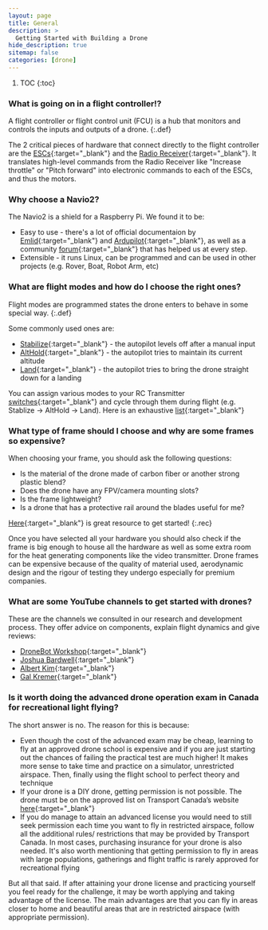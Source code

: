 ```yaml
---
layout: page
title: General
description: >
  Getting Started with Building a Drone
hide_description: true
sitemap: false
categories: [drone]
---
```


1. TOC
{:toc}

### What is going on in a flight controller!?

A flight controller or flight control unit (FCU) is a hub that monitors and controls the inputs and outputs of a drone. 
{:.def}

The 2 critical pieces of hardware that connect directly to the flight controller are the [ESCs][esc]{:target="_blank"} and the [Radio Receiver][rec]{:target="_blank"}. It translates high-level commands from the Radio Receiver like "Increase throttle" or "Pitch forward" into electronic commands to each of the ESCs, and thus the motors. 

### Why choose a Navio2?

The Navio2 is a shield for a Raspberry Pi. We found it to be:
* Easy to use - there's a lot of official documentaion by [Emlid][eml]{:target="_blank"} and [Ardupilot][ardu]{:target="_blank"}, as well as a community [forum][forum]{:target="_blank"} that has helped us at every step.
* Extensible - it runs Linux, can be programmed and can be used in other projects (e.g. Rover, Boat, Robot Arm, etc)

### What are flight modes and how do I choose the right ones? 

Flight modes are programmed states the drone enters to behave in some special way. 
{:.def}

Some commonly used ones are:
* [Stabilize][stab]{:target="_blank"} - the autopilot levels off after a manual input
* [AltHold][alt]{:target="_blank"} - the autopilot tries to maintain its current altitude
* [Land][land]{:target="_blank"} - the autopilot tries to bring the drone straight down for a landing

You can assign various modes to your RC Transmitter [switches][flightmode]{:target="_blank"} and cycle through them during flight (e.g. Stablize -> AltHold -> Land). Here is an exhaustive [list][allmodes]{:target="_blank"}
 
### What type of frame should I choose and why are some frames so expensive?

When choosing your frame, you should ask the following questions:
* Is the material of the drone made of carbon fiber or another strong plastic blend?
* Does the drone have any FPV/camera mounting slots?
* Is the frame lightweight?
* Is a drone that has a protective rail around the blades useful for me?

[Here][oscar]{:target="_blank"} is great resource to get started!
{:.rec}

Once you have selected all your hardware you should also check if the frame is big enough to house all the hardware as well as some extra room for the heat generating components like the video transmitter.
Drone frames can be expensive because of the quality of material used, aerodynamic design and the rigour of testing they undergo especially for premium companies.

###  What are some YouTube channels to get started with drones? 
These are the channels we consulted in our research and development process. They offer advice on components, explain flight dynamics and give reviews:

* [DroneBot Workshop][DroneBot]{:target="_blank"}
* [Joshua Bardwell][Joshua]{:target="_blank"}
* [Albert Kim][Albert]{:target="_blank"}
* [Gal Kremer][Gal]{:target="_blank"}

### Is it worth doing the advanced drone operation exam in Canada for recreational light flying?

 The short answer is no. The reason for this is because:
* Even though the cost of the advanced exam may be cheap, learning to fly at an approved drone school is expensive and if you are just starting out the chances of failing the practical test are much higher! It makes more sense to take time and practice on a simulator, unrestricted airspace. Then, finally using the flight school to perfect theory and technique
* If your drone is a DIY drone, getting permission is not possible. The drone must be on the approved list on Transport Canada’s website [here][TC]{:target="_blank"}
* If you do manage to attain an advanced license you would need to still seek permission each time you want to fly in restricted airspace, follow all the additional rules/ restrictions that may be provided by Transport Canada. In most cases, purchasing insurance for your drone is also needed. It's also worth mentioning that getting permission to fly in areas with large populations, gatherings and flight traffic is rarely approved for recreational flying

But all that said. If after attaining your drone license and practicing yourself you feel ready for the challenge, it may be worth applying and taking advantage of the license. The main advantages are that you can fly in areas closer to home and beautiful areas that are in restricted airspace (with appropriate permission).

[oscar]: https://oscarliang.com/mini-quad-frame-basics/
[DroneBot]: https://www.youtube.com/c/Dronebotworkshop1/featured
[Joshua]: https://www.youtube.com/user/loraan
[Albert]: https://www.youtube.com/channel/UCnJyFn_66GMfAbz1AW9MqbQ
[Gal]: https://www.youtube.com/user/galkremer11
[TC]: https://tc.canada.ca/en/aviation/drone-safety/learn-rules-you-fly-your-drone/choosing-right-drone#approved
[esc]: ../drone/esc.html
[rec]: ../drone/radio-communication.html
[ardu]: https://ardupilot.org/copter/index.html
[eml]: https://docs.emlid.com/navio2
[forum]: https://community.emlid.com/

[flightmode]: https://ardupilot.org/copter/docs/common-rc-transmitter-flight-mode-configuration.html#common-rc-transmitter-flight-mode-configuration
[allmodes]: https://ardupilot.org/copter/docs/flight-modes.html
[stab]: https://ardupilot.org/copter/docs/stabilize-mode.html
[alt]: https://ardupilot.org/copter/docs/altholdmode.html
[land]: https://ardupilot.org/copter/docs/land-mode.html